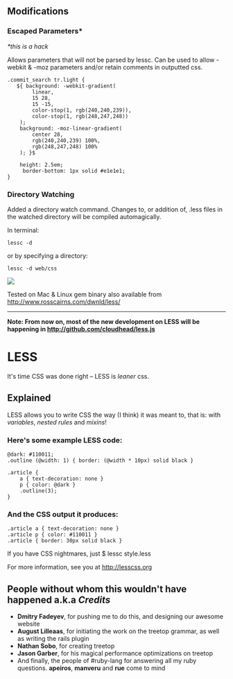 Modifications
------------

### Escaped Parameters*

*\*this is a hack*

Allows parameters that will not be parsed by lessc. Can be used to allow -webkit & -moz parameters and/or retain comments in outputted css.

    .commit_search tr.light {
       ${ background: -webkit-gradient(
    	    linear,
    	    15 28,
    	    15 -15,
    	    color-stop(1, rgb(240,240,239)),
    	    color-stop(1, rgb(248,247,248))
    	);
    	background: -moz-linear-gradient(
    	    center 28,
    	    rgb(240,240,239) 100%,
    	    rgb(248,247,248) 100%
    	); }$
        
        height: 2.5em;
         border-bottom: 1px solid #e1e1e1;
    }



### Directory Watching

Added a directory watch command. Changes to, or addition of, .less files in the watched directory will be compiled automagically.

In terminal:

    lessc -d

or by specifying a directory:

	lessc -d web/css
	
	
![](http://emberapp.com/rc1/images/terminal/sizes/m.png)


Tested on Mac & Linux
gem binary also available from  <http://www.rosscairns.com/dwnld/less/>

-----------------

**Note: From now on, most of the new development on LESS will be happening in <http://github.com/cloudhead/less.js>**

LESS
====
It's time CSS was done right – LESS is _leaner_ css.


Explained
---------
LESS allows you to write CSS the way (I think) it was meant to, that is: with *variables*, *nested rules* and *mixins*!

### Here's some example LESS code:
	
	@dark: #110011;
	.outline (@width: 1) { border: (@width * 10px) solid black }
	
	.article {
		a { text-decoration: none }
		p { color: @dark }
		.outline(3);
	}
	
### And the CSS output it produces:
	
	.article a { text-decoration: none }
	.article p { color: #110011 }
	.article { border: 30px solid black }
	
If you have CSS nightmares, just
	$ lessc style.less

For more information, see you at <http://lesscss.org>

People without whom this wouldn't have happened a.k.a *Credits*
---------------------------------------------------------------

- **Dmitry Fadeyev**, for pushing me to do this, and designing our awesome website
- **August Lilleaas**, for initiating the work on the treetop grammar, as well as writing the rails plugin
- **Nathan Sobo**, for creating treetop
- **Jason Garber**, for his magical performance optimizations on treetop
- And finally, the people of #ruby-lang for answering all my ruby questions. **apeiros**, **manveru** and **rue** come to mind
